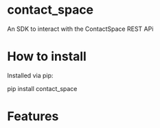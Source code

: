 # contact_space

An SDK to interact with the ContactSpace REST APi

# How to install

Installed via pip:

pip install contact_space

# Features

